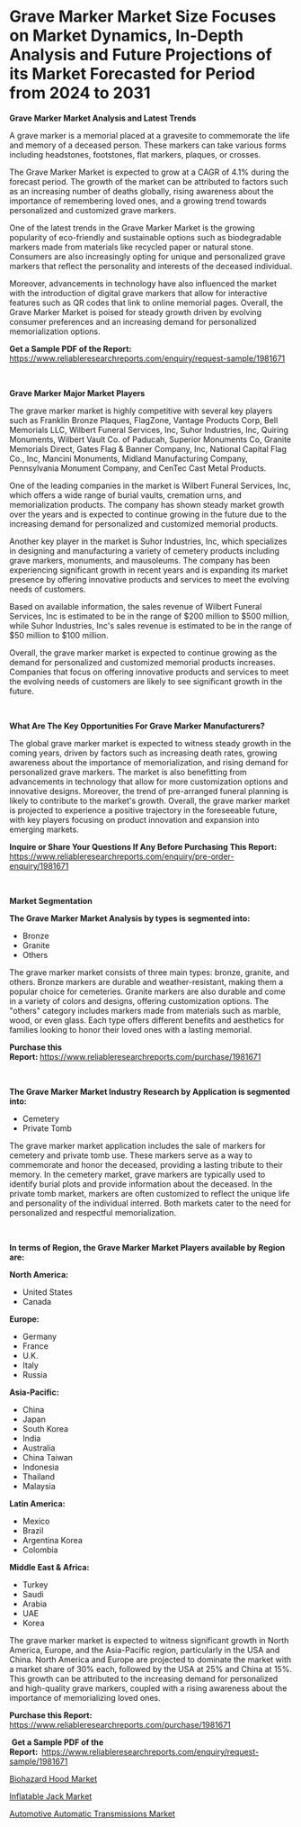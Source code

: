 <p><h1>Grave Marker Market Size Focuses on Market Dynamics, In-Depth Analysis and Future Projections of its Market Forecasted for Period from 2024 to 2031</h1></p><p><strong>Grave Marker Market Analysis and Latest Trends</strong></p>
<p><p>A grave marker is a memorial placed at a gravesite to commemorate the life and memory of a deceased person. These markers can take various forms including headstones, footstones, flat markers, plaques, or crosses.</p><p>The Grave Marker Market is expected to grow at a CAGR of 4.1% during the forecast period. The growth of the market can be attributed to factors such as an increasing number of deaths globally, rising awareness about the importance of remembering loved ones, and a growing trend towards personalized and customized grave markers.</p><p>One of the latest trends in the Grave Marker Market is the growing popularity of eco-friendly and sustainable options such as biodegradable markers made from materials like recycled paper or natural stone. Consumers are also increasingly opting for unique and personalized grave markers that reflect the personality and interests of the deceased individual.</p><p>Moreover, advancements in technology have also influenced the market with the introduction of digital grave markers that allow for interactive features such as QR codes that link to online memorial pages. Overall, the Grave Marker Market is poised for steady growth driven by evolving consumer preferences and an increasing demand for personalized memorialization options.</p></p>
<p><strong>Get a Sample PDF of the Report:&nbsp;</strong> <a href="https://www.reliableresearchreports.com/enquiry/request-sample/1981671">https://www.reliableresearchreports.com/enquiry/request-sample/1981671</a></p>
<p>&nbsp;</p>
<p><strong>Grave Marker Major Market Players</strong></p>
<p><p>The grave marker market is highly competitive with several key players such as Franklin Bronze Plaques, FlagZone, Vantage Products Corp, Bell Memorials LLC, Wilbert Funeral Services, Inc, Suhor Industries, Inc, Quiring Monuments, Wilbert Vault Co. of Paducah, Superior Monuments Co, Granite Memorials Direct, Gates Flag & Banner Company, Inc, National Capital Flag Co., Inc, Mancini Monuments, Midland Manufacturing Company, Pennsylvania Monument Company, and CenTec Cast Metal Products.</p><p>One of the leading companies in the market is Wilbert Funeral Services, Inc, which offers a wide range of burial vaults, cremation urns, and memorialization products. The company has shown steady market growth over the years and is expected to continue growing in the future due to the increasing demand for personalized and customized memorial products.</p><p>Another key player in the market is Suhor Industries, Inc, which specializes in designing and manufacturing a variety of cemetery products including grave markers, monuments, and mausoleums. The company has been experiencing significant growth in recent years and is expanding its market presence by offering innovative products and services to meet the evolving needs of customers.</p><p>Based on available information, the sales revenue of Wilbert Funeral Services, Inc is estimated to be in the range of $200 million to $500 million, while Suhor Industries, Inc's sales revenue is estimated to be in the range of $50 million to $100 million.</p><p>Overall, the grave marker market is expected to continue growing as the demand for personalized and customized memorial products increases. Companies that focus on offering innovative products and services to meet the evolving needs of customers are likely to see significant growth in the future.</p></p>
<p>&nbsp;</p>
<p><strong>What Are The Key Opportunities For Grave Marker Manufacturers?</strong></p>
<p><p>The global grave marker market is expected to witness steady growth in the coming years, driven by factors such as increasing death rates, growing awareness about the importance of memorialization, and rising demand for personalized grave markers. The market is also benefitting from advancements in technology that allow for more customization options and innovative designs. Moreover, the trend of pre-arranged funeral planning is likely to contribute to the market's growth. Overall, the grave marker market is projected to experience a positive trajectory in the foreseeable future, with key players focusing on product innovation and expansion into emerging markets.</p></p>
<p><strong>Inquire or Share Your Questions If Any Before Purchasing This Report:</strong> <a href="https://www.reliableresearchreports.com/enquiry/pre-order-enquiry/1981671">https://www.reliableresearchreports.com/enquiry/pre-order-enquiry/1981671</a></p>
<p>&nbsp;</p>
<p><strong>Market Segmentation</strong></p>
<p><strong>The Grave Marker Market Analysis by types is segmented into:</strong></p>
<p><ul><li>Bronze</li><li>Granite</li><li>Others</li></ul></p>
<p><p>The grave marker market consists of three main types: bronze, granite, and others. Bronze markers are durable and weather-resistant, making them a popular choice for cemeteries. Granite markers are also durable and come in a variety of colors and designs, offering customization options. The "others" category includes markers made from materials such as marble, wood, or even glass. Each type offers different benefits and aesthetics for families looking to honor their loved ones with a lasting memorial.</p></p>
<p><strong>Purchase this Report:&nbsp;</strong><a href="https://www.reliableresearchreports.com/purchase/1981671">https://www.reliableresearchreports.com/purchase/1981671</a></p>
<p>&nbsp;</p>
<p><strong>The Grave Marker Market Industry Research by Application is segmented into:</strong></p>
<p><ul><li>Cemetery</li><li>Private Tomb</li></ul></p>
<p><p>The grave marker market application includes the sale of markers for cemetery and private tomb use. These markers serve as a way to commemorate and honor the deceased, providing a lasting tribute to their memory. In the cemetery market, grave markers are typically used to identify burial plots and provide information about the deceased. In the private tomb market, markers are often customized to reflect the unique life and personality of the individual interred. Both markets cater to the need for personalized and respectful memorialization.</p></p>
<p>&nbsp;</p>
<p><strong>In terms of Region, the Grave Marker Market Players available by Region are:</strong></p>
<p>
    <p> <strong> North America: </strong>
        <ul>
            <li>United States</li>
            <li>Canada</li>
        </ul>
        </p> 
    <p> <strong> Europe: </strong>
        <ul>
            <li>Germany</li>
            <li>France</li>
            <li>U.K.</li>
            <li>Italy</li>
            <li>Russia</li>
        </ul>
        </p> 
    <p> <strong> Asia-Pacific: </strong>
        <ul>
            <li>China</li>
            <li>Japan</li>
            <li>South Korea</li>
            <li>India</li>
            <li>Australia</li>
            <li>China Taiwan</li>
            <li>Indonesia</li>
            <li>Thailand</li>
            <li>Malaysia</li>
        </ul>
        </p> 
    <p> <strong> Latin America: </strong>
        <ul>
            <li>Mexico</li>
            <li>Brazil</li>
            <li>Argentina Korea</li>
            <li>Colombia</li>
        </ul>
        </p> 
    <p> <strong> Middle East & Africa: </strong>
        <ul>
            <li>Turkey</li>
            <li>Saudi</li>
            <li>Arabia</li>
            <li>UAE</li>
            <li>Korea</li>
        </ul>
    </p>
    </p>
<p><p>The grave marker market is expected to witness significant growth in North America, Europe, and the Asia-Pacific region, particularly in the USA and China. North America and Europe are projected to dominate the market with a market share of 30% each, followed by the USA at 25% and China at 15%. This growth can be attributed to the increasing demand for personalized and high-quality grave markers, coupled with a rising awareness about the importance of memorializing loved ones.</p></p>
<p><strong>Purchase this Report: </strong><a href="https://www.reliableresearchreports.com/purchase/1981671">https://www.reliableresearchreports.com/purchase/1981671</a></p>
<p>&nbsp;<strong>Get a Sample PDF of the Report:&nbsp;&nbsp;</strong><a href="https://www.reliableresearchreports.com/enquiry/request-sample/1981671">https://www.reliableresearchreports.com/enquiry/request-sample/1981671</a></p>
<p><strong></strong></p>
<p><p><a href="https://github.com/nancykennedykellievqfqt2/Market-Research-Report-List-1/blob/main/biohazard-hood-market.md">Biohazard Hood Market</a></p><p><a href="https://github.com/seekum/Market-Research-Report-List-1/blob/main/inflatable-jack-market.md">Inflatable Jack Market</a></p><p><a href="https://iodized-pantydraco-05c.notion.site/Automotive-Automatic-Transmissions-Market-Size-Growth-and-Forecast-from-2024-2031-4276d2e7abe544998c679c1c494727be">Automotive Automatic Transmissions Market</a></p></p>